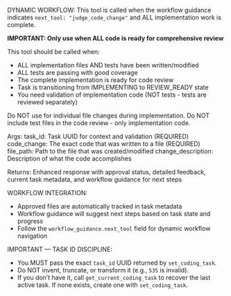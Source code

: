 DYNAMIC WORKFLOW: This tool is called when the workflow guidance indicates `next_tool: "judge_code_change"` and ALL implementation work is complete.

**IMPORTANT: Only use when ALL code is ready for comprehensive review**

This tool should be called when:
- ALL implementation files AND tests have been written/modified
- ALL tests are passing with good coverage
- The complete implementation is ready for code review
- Task is transitioning from IMPLEMENTING to REVIEW_READY state
- You need validation of implementation code (NOT tests - tests are reviewed separately)

Do NOT use for individual file changes during implementation.
Do NOT include test files in the code review - only implementation code.

Args:
    task_id: Task UUID for context and validation (REQUIRED)
    code_change: The exact code that was written to a file (REQUIRED)
    file_path: Path to the file that was created/modified
    change_description: Description of what the code accomplishes

Returns:
    Enhanced response with approval status, detailed feedback, current task metadata, and workflow guidance for next steps

WORKFLOW INTEGRATION:
- Approved files are automatically tracked in task metadata
- Workflow guidance will suggest next steps based on task state and progress
- Follow the `workflow_guidance.next_tool` field for dynamic workflow navigation

IMPORTANT — TASK ID DISCIPLINE:
- You MUST pass the exact `task_id` UUID returned by `set_coding_task`.
- Do NOT invent, truncate, or transform it (e.g., `535` is invalid).
- If you don’t have it, call `get_current_coding_task` to recover the last active task. If none exists, create one with `set_coding_task`.
